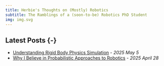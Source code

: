 ```yaml
---
title: Herbie's Thoughts on (Mostly) Robotics
subtitle: The Ramblings of a (soon-to-be) Robotics PhD Student
img: img.svg
---
```



## Latest Posts {-}

- [Understanding Rigid Body Physics Simulation](/posts/rigid_body_simulation/) - *2025 May 5*
- [Why I Believe in Probabilistic Approaches to Robotics](/posts/probabilistic_approaches_robotics) - *2025 April 28*




